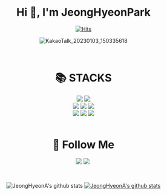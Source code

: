 <h1 align="center">Hi 👋, I'm JeongHyeonPark</h1>





<!--
**JeongHyeonA/JeongHyeonA** is a ✨ _special_ ✨ repository because its `README.md` (this file) appears on your GitHub profile.

Here are some ideas to get you started:

- 🔭 I’m currently working on ...
- 🌱 I’m currently learning ...
- 👯 I’m looking to collaborate on ...
- 🤔 I’m looking for help with ...
- 💬 Ask me about ...
- 📫 How to reach me: ...
- 😄 Pronouns: ...
- ⚡ Fun fact: ...
-->

<div align="center">

[![Hits](https://hits.seeyoufarm.com/api/count/incr/badge.svg?url=https%3A%2F%2Fgithub.com%2FJeongHyeonA&count_bg=%233DC6BD&title_bg=%2357A0A0&icon=&icon_color=%23E7E7E7&title=%F0%9F%98%8Bhits&edge_flat=false)](https://hits.seeyoufarm.com)


![KakaoTalk_20230103_150335618](https://user-images.githubusercontent.com/112525987/210307040-04c8b231-7002-48e4-9258-e74588fc6b0e.gif)
  
<br>
  
</div>

<div align=center><h1>📚 STACKS</h1></div>

<div align=center> 
  <img src="https://img.shields.io/badge/java-007396?style=for-the-badge&logo=java&logoColor=white"&width = > 
  <img src="https://img.shields.io/badge/python-3776AB?style=for-the-badge&logo=python&logoColor=white"> 
  <br>
  
  <img src="https://img.shields.io/badge/oracle-F80000?style=for-the-badge&logo=oracle&logoColor=white"> 
  <img src="https://img.shields.io/badge/mysql-4479A1?style=for-the-badge&logo=mysql&logoColor=white"> 
  <img src="https://img.shields.io/badge/firebase-FFCA28?style=for-the-badge&logo=firebase&logoColor=white">
  <br>

  <img src="https://img.shields.io/badge/linux-FCC624?style=for-the-badge&logo=linux&logoColor=black"> 
  <img src="https://img.shields.io/badge/github-181717?style=for-the-badge&logo=github&logoColor=white">
  <img src="https://img.shields.io/badge/git-F05032?style=for-the-badge&logo=git&logoColor=white">
  <br>
</div>
<br>

<div align=center><h1>🌈 Follow Me</h1></div>
<p align="center">
  <a href="https://blog.naver.com/wjdgus_3975"><img src="https://img.shields.io/badge/Naver-03C75A?style=flat&logo=naver&logoColor=white"/></a>
  <a href="https://www.instagram.com/bobjungh/"><img src="https://img.shields.io/badge/Instagram-E4405F?style=flat-square&logo=Instagram&logoColor=white&link=https://www.instagram.com/hye_inisfree/"/></a>&nbsp
  
</p>

<br>

<div align="center">

![JeongHyeonA's github stats](https://github-readme-stats.vercel.app/api?username=JeongHyeonA&show_icons=true)
[![JeongHyeonA's github stats](https://github-readme-stats.vercel.app/api/top-langs/?username=JeongHyeonA&show_icons=true&hide_border=true&title_color=004386&icon_color=004386&layout=compact)](https://github.com/JeongHyeonA)

  </div>




